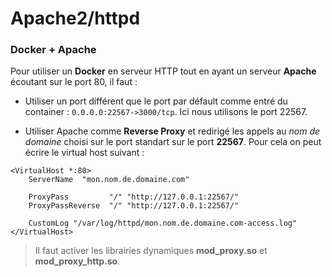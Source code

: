 <!-- TITLE: Web Server -->
<!-- SUBTITLE: Knowledge about server -->

# Apache2/httpd

### Docker + Apache

Pour utiliser un **Docker** en serveur HTTP tout en ayant un serveur **Apache** écoutant sur le port 80, il faut : 

* Utiliser un port différent que le port par défault comme entré du container : `0.0.0.0:22567->3000/tcp`. Ici nous utilisons le port 22567.

* Utiliser Apache comme **Reverse Proxy** et redirigé les appels au *nom de domaine* choisi sur le port standart sur le port **22567**. Pour cela on peut écrire le virtual host suivant :


```apache_conf
<VirtualHost *:80>
    ServerName  "mon.nom.de.domaine.com" 

    ProxyPass         "/" "http://127.0.0.1:22567/"
    ProxyPassReverse  "/" "http://127.0.0.1:22567/" 

    CustomLog "/var/log/httpd/mon.nom.de.domaine.com-access.log"
</VirtualHost>
```

> Il faut activer les librairies dynamiques **mod_proxy.so** et **mod_proxy_http.so**.
